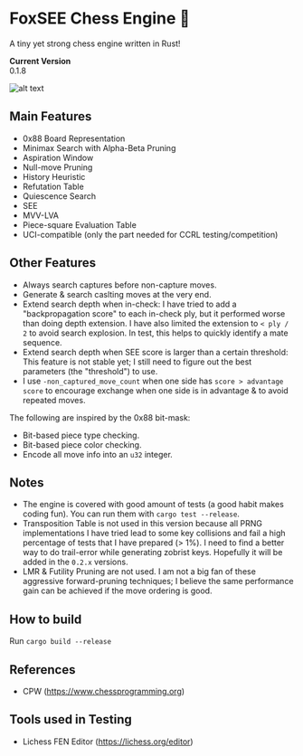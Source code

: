 # FoxSEE Chess Engine 🦊
A tiny yet strong chess engine written in Rust!  

**Current Version**  
0.1.8

![alt text](https://travis-ci.org/redsalmon91/FoxSEE.svg?branch=master)

## Main Features

- 0x88 Board Representation
- Minimax Search with Alpha-Beta Pruning
- Aspiration Window
- Null-move Pruning
- History Heuristic
- Refutation Table
- Quiescence Search
- SEE
- MVV-LVA
- Piece-square Evaluation Table
- UCI-compatible (only the part needed for CCRL testing/competition)

## Other Features

- Always search captures before non-capture moves.
- Generate & search caslting moves at the very end.
- Extend search depth when in-check: I have tried to add a "backpropagation score" to each in-check ply, but it performed worse than doing depth extension. I have also limited the extension to `< ply / 2` to avoid search explosion. In test, this helps to quickly identify a mate sequence.
- Extend search depth when SEE score is larger than a certain threshold: This feature is not stable yet; I still need to figure out the best parameters (the "threshold") to use.
- I use `-non_captured_move_count` when one side has `score > advantage score` to encourage exchange when one side is in advantage & to avoid repeated moves.

The following are inspired by the 0x88 bit-mask:

- Bit-based piece type checking.
- Bit-based piece color checking.
- Encode all move info into an `u32` integer.

## Notes
- The engine is covered with good amount of tests (a good habit makes coding fun). You can run them with `cargo test --release`. 
- Transposition Table is not used in this version because all PRNG implementations I have tried lead to some key collisions and fail a high percentage of tests that I have prepared (> 1%). I need to find a better way to do trail-error while generating zobrist keys. Hopefully it will be added in the `0.2.x` versions.
- LMR & Futility Pruning are not used. I am not a big fan of these aggressive forward-pruning techniques; I believe the same performance gain can be achieved if the move ordering is good.

## How to build
Run `cargo build --release`

## References
- CPW (https://www.chessprogramming.org)

## Tools used in Testing
- Lichess FEN Editor (https://lichess.org/editor)
